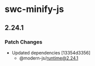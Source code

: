 # swc-minify-js

## 2.24.1

### Patch Changes

- Updated dependencies [13354d3356]
  - @modern-js/runtime@2.24.1
